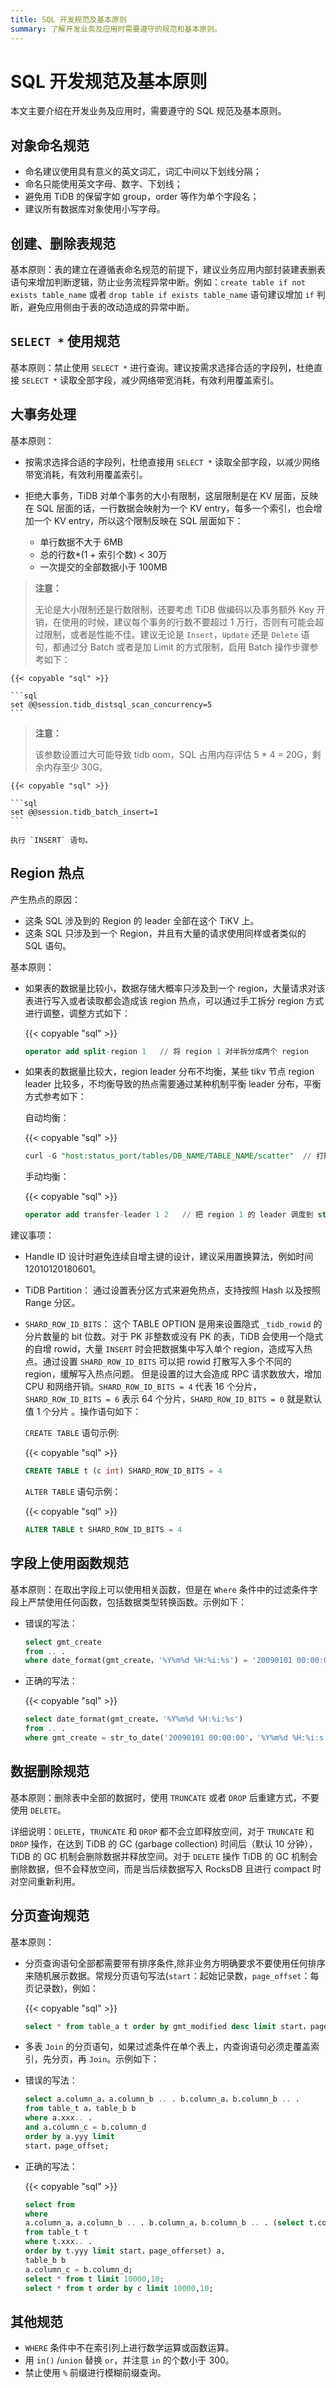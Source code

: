 ```yaml
---
title: SQL 开发规范及基本原则
summary: 了解开发业务及应用时需要遵守的规范和基本原则。
---
```


# SQL 开发规范及基本原则

本文主要介绍在开发业务及应用时，需要遵守的 SQL 规范及基本原则。

## 对象命名规范

* 命名建议使用具有意义的英文词汇，词汇中间以下划线分隔；
* 命名只能使用英文字母、数字、下划线；
* 避免用 TiDB 的保留字如 group，order 等作为单个字段名；
* 建议所有数据库对象使用小写字母。

## 创建、删除表规范

基本原则：表的建立在遵循表命名规范的前提下，建议业务应用内部封装建表删表语句来增加判断逻辑，防止业务流程异常中断。例如：`create table if not exists table_name` 或者 `drop table if exists table_name` 语句建议增加 `if` 判断，避免应用侧由于表的改动造成的异常中断。

## `SELECT *` 使用规范

基本原则：禁止使用 `SELECT *` 进行查询。建议按需求选择合适的字段列，杜绝直接 `SELECT *` 读取全部字段，减少网络带宽消耗，有效利用覆盖索引。	

## 大事务处理

基本原则：

* 按需求选择合适的字段列，杜绝直接用 `SELECT *` 读取全部字段，以减少网络带宽消耗，有效利用覆盖索引。
* 拒绝大事务，TiDB 对单个事务的大小有限制，这层限制是在 KV 层面，反映在 SQL 层面的话，一行数据会映射为一个 KV entry，每多一个索引，也会增加一个 KV entry，所以这个限制反映在 SQL 层面如下：

    * 单行数据不大于 6MB
    * 总的行数*(1 + 索引个数) < 30万
    * 一次提交的全部数据小于 100MB

> **注意：**
>
> 无论是大小限制还是行数限制，还要考虑 TiDB 做编码以及事务额外 Key 开销，在使用的时候，建议每个事务的行数不要超过 1 万行，否则有可能会超过限制，或者是性能不佳。建议无论是 `Insert`，`Update` 还是 `Delete` 语句，都通过分 Batch 或者是加 Limit 的方式限制，启用 Batch 操作步骤参考如下：

    {{< copyable "sql" >}}
    
    ```sql
    set @@session.tidb_distsql_scan_concurrency=5
    ```

> **注意：**
>
> 该参数设置过大可能导致 tidb oom，SQL 占用内存评估 5 * 4 = 20G，剩余内存至少 30G。

    {{< copyable "sql" >}}

    ```sql
    set @@session.tidb_batch_insert=1
    ```
    
    执行 `INSERT` 语句。

## Region 热点

产生热点的原因：

* 这条 SQL 涉及到的 Region 的 leader 全部在这个 TiKV 上。
* 这条 SQL 只涉及到一个 Region，并且有大量的请求使用同样或者类似的 SQL 语句。

基本原则：

* 如果表的数据量比较小，数据存储大概率只涉及到一个 region，大量请求对该表进行写入或者读取都会造成该 region 热点，可以通过手工拆分 region 方式进行调整，调整方式如下：

    {{< copyable "sql" >}}
    
    ```sql
    operator add split-region 1   // 将 region 1 对半拆分成两个 region
    ```

* 如果表的数据量比较大，region leader 分布不均衡，某些 tikv 节点 region leader 比较多，不均衡导致的热点需要通过某种机制平衡 leader 分布，平衡方式参考如下：
      
    自动均衡：
    
    {{< copyable "sql" >}}
    
    ```sql
    curl -G "host:status_port/tables/DB_NAME/TABLE_NAME/scatter"  // 打散相邻 region
    ```
    
    手动均衡：
    
    {{< copyable "sql" >}}
    
    ```sql
    operator add transfer-leader 1 2   // 把 region 1 的 leader 调度到 store 2
    ```

建议事项：

* Handle ID 设计时避免连续自增主键的设计，建议采用置换算法，例如时间 12010120180601。
* TiDB Partition：  通过设置表分区方式来避免热点，支持按照 Hash 以及按照 Range 分区。
* `SHARD_ROW_ID_BITS`： 这个 TABLE OPTION 是用来设置隐式 `_tidb_rowid` 的分片数量的 bit 位数。对于 PK 非整数或没有 PK 的表，TiDB 会使用一个隐式的自增 rowid，大量 `INSERT` 时会把数据集中写入单个 region，造成写入热点。通过设置 `SHARD_ROW_ID_BITS` 可以把 rowid 打散写入多个不同的 region，缓解写入热点问题。 但是设置的过大会造成 RPC 请求数放大，增加 CPU 和网络开销。`SHARD_ROW_ID_BITS = 4` 代表 16 个分片， `SHARD_ROW_ID_BITS = 6` 表示 64 个分片，`SHARD_ROW_ID_BITS = 0` 就是默认值 1 个分片 。操作语句如下：

    `CREATE TABLE` 语句示例: 
    
    {{< copyable "sql" >}}
    
    ```sql
    CREATE TABLE t (c int) SHARD_ROW_ID_BITS = 4
    ```
    
    `ALTER TABLE` 语句示例：
    
    {{< copyable "sql" >}}
    
    ```sql
    ALTER TABLE t SHARD_ROW_ID_BITS = 4
    ```

## 字段上使用函数规范

基本原则：在取出字段上可以使用相关函数，但是在 `Where` 条件中的过滤条件字段上严禁使用任何函数，包括数据类型转换函数。示例如下：

- 错误的写法：

    ```sql
    select gmt_create
    from .. .
    where date_format(gmt_create，'%Y­%m­%d %H:%i:%s') = '2009­01­01 00:00:0';
    ```

- 正确的写法：
    
    {{< copyable "sql" >}}
    
    ```sql
    select date_format(gmt_create，'%Y­%m­%d %H:%i:%s')
    from .. .
    where gmt_create = str_to_date('2009­01­01 00:00:00'，'%Y­%m­%d %H:%i:s');
    ```

## 数据删除规范

基本原则：删除表中全部的数据时，使用 `TRUNCATE` 或者 `DROP` 后重建方式，不要使用 `DELETE`。

详细说明：`DELETE`，`TRUNCATE` 和 `DROP` 都不会立即释放空间，对于 `TRUNCATE` 和 `DROP` 操作，在达到 TiDB 的 GC (garbage collection) 时间后（默认 10 分钟），TiDB 的 GC 机制会删除数据并释放空间。对于 `DELETE` 操作 TiDB 的 GC 机制会删除数据，但不会释放空间，而是当后续数据写入 RocksDB 且进行 compact 时对空间重新利用。

## 分页查询规范				

基本原则：

* 分页查询语句全部都需要带有排序条件,除非业务方明确要求不要使用任何排序来随机展示数据。常规分页语句写法(`start`：起始记录数，`page_offset`：每页记录数)，例如：

    {{< copyable "sql" >}}
    
    ```sql
    select * from table_a t order by gmt_modified desc limit start，page_offset; 
    ```

* 多表 `Join` 的分页语句，如果过滤条件在单个表上，内查询语句必须走覆盖索引，先分页，再 `Join`。示例如下：

- 错误的写法：
    
    ```sql
    select a.column_a，a.column_b .. . b.column_a，b.column_b .. .
    from table_t a，table_b b
    where a.xxx.. .
    and a.column_c = b.column_d
    order by a.yyy limit
    start，page_offset;
    ```
    
- 正确的写法：
    
    {{< copyable "sql" >}}
    
    ```sql
    select from
    where
    a.column_a，a.column_b .. . b.column_a，b.column_b .. . (select t.column_a，t.column_b .. .
    from table_t t
    where t.xxx.. .
    order by t.yyy limit start，page_offerset) a,				
    table_b b
    a.column_c = b.column_d;
    select * from t limit 10000,10;
    select * from t order by c limit 10000,10;
    ```

## 其他规范

* `WHERE` 条件中不在索引列上进行数学运算或函数运算。
* 用 `in()` /`union` 替换 `or`，并注意 `in` 的个数小于 300。
* 禁止使用 `%` 前缀进行模糊前缀查询。
